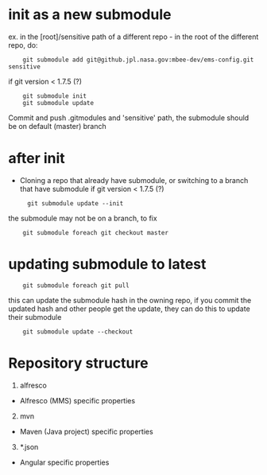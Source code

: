 # init as a new submodule 
ex. in the [root]/sensitive path of a different repo - in the root of the different repo, do:

        git submodule add git@github.jpl.nasa.gov:mbee-dev/ems-config.git sensitive

if git version < 1.7.5 (?)

        git submodule init
        git submodule update 

Commit and push .gitmodules and 'sensitive' path, the submodule should be on default (master) branch

# after init
- Cloning a repo that already have submodule, or switching to a branch that have submodule
if git version < 1.7.5 (?)

        git submodule update --init

the submodule may not be on a branch, to fix

        git submodule foreach git checkout master

# updating submodule to latest

        git submodule foreach git pull

this can update the submodule hash in the owning repo, if you commit the updated hash and other people get the update, they can do this to update their submodule 

        git submodule update --checkout

# Repository structure

1. alfresco
 * Alfresco (MMS) specific properties
2. mvn
 * Maven (Java project) specific properties
3. *.json
 * Angular specific properties
        
